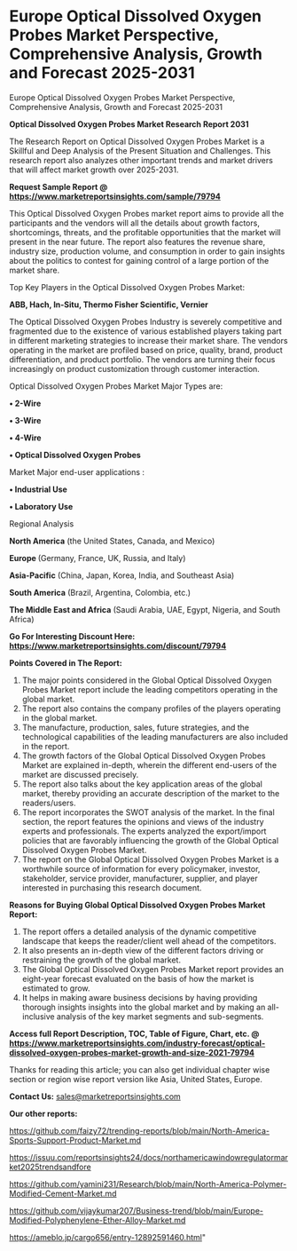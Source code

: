 # Europe Optical Dissolved Oxygen Probes Market Perspective, Comprehensive Analysis, Growth and Forecast 2025-2031
 Europe Optical Dissolved Oxygen Probes Market Perspective, Comprehensive Analysis, Growth and Forecast 2025-2031

<strong>Optical Dissolved Oxygen Probes Market Research Report 2031</strong>

The Research Report on Optical Dissolved Oxygen Probes Market is a Skillful and Deep Analysis of the Present Situation and Challenges. This research report also analyzes other important trends and market drivers that will affect market growth over 2025-2031.

<strong>Request Sample Report @ <a href=https://www.marketreportsinsights.com/sample/79794>https://www.marketreportsinsights.com/sample/79794</a></strong>

This Optical Dissolved Oxygen Probes market report aims to provide all the participants and the vendors will all the details about growth factors, shortcomings, threats, and the profitable opportunities that the market will present in the near future. The report also features the revenue share, industry size, production volume, and consumption in order to gain insights about the politics to contest for gaining control of a large portion of the market share.

Top Key Players in the Optical Dissolved Oxygen Probes Market:

<strong>ABB, Hach, In-Situ, Thermo Fisher Scientific, Vernier</strong>

The Optical Dissolved Oxygen Probes Industry is severely competitive and fragmented due to the existence of various established players taking part in different marketing strategies to increase their market share. The vendors operating in the market are profiled based on price, quality, brand, product differentiation, and product portfolio. The vendors are turning their focus increasingly on product customization through customer interaction.

Optical Dissolved Oxygen Probes Market Major Types are:

<strong>• 2-Wire

• 3-Wire

• 4-Wire

• Optical Dissolved Oxygen Probes</strong>

Market Major end-user applications :

<strong>• Industrial Use

• Laboratory Use</strong>

Regional Analysis

</u><strong><b>North America</b></strong> (the United States, Canada, and Mexico)

<strong><b>Europe </b></strong>(Germany, France, UK, Russia, and Italy)

<strong><b>Asia-Pacific</b></strong> (China, Japan, Korea, India, and Southeast Asia)

<strong><b>South America</b></strong> (Brazil, Argentina, Colombia, etc.)

<strong><b>The Middle East and Africa</b></strong> (Saudi Arabia, UAE, Egypt, Nigeria, and South Africa)

<strong>Go For Interesting Discount Here: <a href=https://www.marketreportsinsights.com/discount/79794>https://www.marketreportsinsights.com/discount/79794</a></strong>

<strong>Points Covered in The Report:</strong>
<ol>
  <li>The major points considered in the Global Optical Dissolved Oxygen Probes Market report include the leading competitors operating in the global market.</li>
  <li>The report also contains the company profiles of the players operating in the global market.</li>
  <li>The manufacture, production, sales, future strategies, and the technological capabilities of the leading manufacturers are also included in the report.</li>
  <li>The growth factors of the Global Optical Dissolved Oxygen Probes Market are explained in-depth, wherein the different end-users of the market are discussed precisely.</li>
  <li>The report also talks about the key application areas of the global market, thereby providing an accurate description of the market to the readers/users.</li>
  <li>The report incorporates the SWOT analysis of the market. In the final section, the report features the opinions and views of the industry experts and professionals. The experts analyzed the export/import policies that are favorably influencing the growth of the Global Optical Dissolved Oxygen Probes Market.</li>
  <li>The report on the Global Optical Dissolved Oxygen Probes Market is a worthwhile source of information for every policymaker, investor, stakeholder, service provider, manufacturer, supplier, and player interested in purchasing this research document.</li>
</ol>
<strong>Reasons for Buying Global Optical Dissolved Oxygen Probes Market Report:</strong>

<ol>
  <li>The report offers a detailed analysis of the dynamic competitive landscape that keeps the reader/client well ahead of the competitors.</li>
  <li>It also presents an in-depth view of the different factors driving or restraining the growth of the global market.</li>
  <li>The Global Optical Dissolved Oxygen Probes Market report provides an eight-year forecast evaluated on the basis of how the market is estimated to grow.</li>
  <li>It helps in making aware business decisions by having providing thorough insights insights into the global market and by making an all-inclusive analysis of the key market segments and sub-segments.</li>
</ol>
<strong>Access full Report Description, TOC, Table of Figure, Chart, etc. @ <a href=https://www.marketreportsinsights.com/industry-forecast/optical-dissolved-oxygen-probes-market-growth-and-size-2021-79794>https://www.marketreportsinsights.com/industry-forecast/optical-dissolved-oxygen-probes-market-growth-and-size-2021-79794</a></strong>


Thanks for reading this article; you can also get individual chapter wise section or region wise report version like Asia, United States, Europe.

<strong>Contact Us:</strong>
sales@marketreportsinsights.com

<strong>Our other reports:</strong>

<a href=https://github.com/faizy72/trending-reports/blob/main/North-America-Sports-Support-Product-Market.md>https://github.com/faizy72/trending-reports/blob/main/North-America-Sports-Support-Product-Market.md</a>

<a href=https://issuu.com/reportsinsights24/docs/northamericawindowregulatormarket2025trendsandfore>https://issuu.com/reportsinsights24/docs/northamericawindowregulatormarket2025trendsandfore</a>

<a href=https://github.com/yamini231/Research/blob/main/North-America-Polymer-Modified-Cement-Market.md>https://github.com/yamini231/Research/blob/main/North-America-Polymer-Modified-Cement-Market.md</a>

<a href=https://github.com/vijaykumar207/Business-trend/blob/main/Europe-Modified-Polyphenylene-Ether-Alloy-Market.md>https://github.com/vijaykumar207/Business-trend/blob/main/Europe-Modified-Polyphenylene-Ether-Alloy-Market.md</a>

<a href=https://ameblo.jp/cargo656/entry-12892591460.html>https://ameblo.jp/cargo656/entry-12892591460.html</a>"

